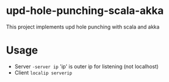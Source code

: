 upd-hole-punching-scala-akka
====================

This project implements upd hole punching with scala and akka

Usage
====================

* Server ```-server ip``` 'ip' is outer ip for listening (not localhost)
* Client ```localip serverip```

